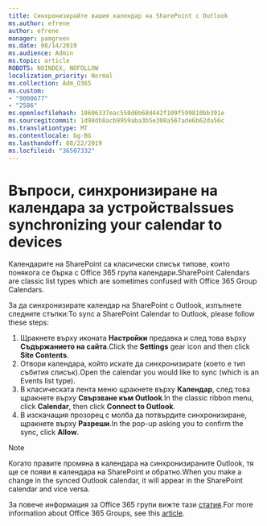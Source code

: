 ```yaml
---
title: Синхронизирайте вашия календар на SharePoint с Outlook
ms.author: efrene
author: efrene
manager: pamgreen
ms.date: 08/14/2019
ms.audience: Admin
ms.topic: article
ROBOTS: NOINDEX, NOFOLLOW
localization_priority: Normal
ms.collection: Adm_O365
ms.custom:
- "9000677"
- "2586"
ms.openlocfilehash: 18606337eac550d6b68d442f109f599810bb391e
ms.sourcegitcommit: 1d98db8acb9959aba3b5e308a567ade6b62da56c
ms.translationtype: MT
ms.contentlocale: bg-BG
ms.lasthandoff: 08/22/2019
ms.locfileid: "36507332"
---
```

# <a name="issues-synchronizing-your-calendar-to-devices"></a><span data-ttu-id="e17cb-102">Въпроси, синхронизиране на календара за устройства</span><span class="sxs-lookup"><span data-stu-id="e17cb-102">Issues synchronizing your calendar to devices</span></span>

<span data-ttu-id="e17cb-103">Календарите на SharePoint са класически списък типове, които понякога се бърка с Office 365 група календари.</span><span class="sxs-lookup"><span data-stu-id="e17cb-103">SharePoint Calendars are classic list types which are sometimes confused with Office 365 Group Calendars.</span></span>

<span data-ttu-id="e17cb-104">За да синхронизирате календар на SharePoint с Outlook, изпълнете следните стъпки:</span><span class="sxs-lookup"><span data-stu-id="e17cb-104">To sync a SharePoint Calendar to Outlook, please follow these steps:</span></span>

1. <span data-ttu-id="e17cb-105">Щракнете върху иконата **Настройки** предавка и след това върху **Съдържанието на сайта**.</span><span class="sxs-lookup"><span data-stu-id="e17cb-105">Click the **Settings** gear icon and then click **Site Contents**.</span></span>
2. <span data-ttu-id="e17cb-106">Отвори календара, който искате да синхронизирате (което е тип събития списък).</span><span class="sxs-lookup"><span data-stu-id="e17cb-106">Open the calendar you would like to sync (which is an Events list type).</span></span>
3. <span data-ttu-id="e17cb-107">В класическата лента меню щракнете върху **Календар**, след това щракнете върху **Свързване към Outlook**.</span><span class="sxs-lookup"><span data-stu-id="e17cb-107">In the classic ribbon menu, click **Calendar**, then click **Connect to Outlook**.</span></span>
4. <span data-ttu-id="e17cb-108">В изскачащия прозорец с молба да потвърдите синхронизиране, щракнете върху **Разреши**.</span><span class="sxs-lookup"><span data-stu-id="e17cb-108">In the pop-up asking you to confirm the sync, click **Allow**.</span></span>

>[!Note]
> <span data-ttu-id="e17cb-109">Когато правите промяна в календара на синхронизираните Outlook, тя ще се появи в календара на SharePoint и обратно.</span><span class="sxs-lookup"><span data-stu-id="e17cb-109">When you make a change in the synced Outlook calendar, it will appear in the SharePoint calendar and vice versa.</span></span>

<span data-ttu-id="e17cb-110">За повече информация за Office 365 групи вижте тази [статия](https://support.office.com/article/Learn-about-Office-365-groups-b565caa1-5c40-40ef-9915-60fdb2d97fa2).</span><span class="sxs-lookup"><span data-stu-id="e17cb-110">For more information about Office 365 Groups, see this [article](https://support.office.com/article/Learn-about-Office-365-groups-b565caa1-5c40-40ef-9915-60fdb2d97fa2).</span></span>
